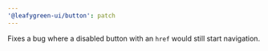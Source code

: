 ```yaml
---
'@leafygreen-ui/button': patch
---
```


Fixes a bug where a disabled button with an `href` would still start navigation.
